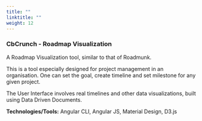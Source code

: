 ```yaml
---
title: ""
linktitle: ""
weight: 12
---
```


### CbCrunch - Roadmap Visualization

A Roadmap Visualization tool, similar to that of Roadmunk.

This is a tool especially designed for project management in an organisation. One can set the goal, create timeline and set milestone for any given project.

The User Interface involves real timelines and other data visualizations, built using Data Driven Documents.

**Technologies/Tools:** Angular CLI, Angular JS, Material Design, D3.js
